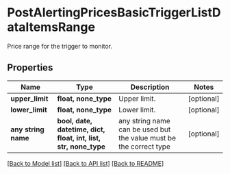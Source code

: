 # PostAlertingPricesBasicTriggerListDataItemsRange

Price range for the trigger to monitor.

## Properties
Name | Type | Description | Notes
------------ | ------------- | ------------- | -------------
**upper_limit** | **float, none_type** | Upper limit. | [optional] 
**lower_limit** | **float, none_type** | Lower limit. | [optional] 
**any string name** | **bool, date, datetime, dict, float, int, list, str, none_type** | any string name can be used but the value must be the correct type | [optional]

[[Back to Model list]](../README.md#documentation-for-models) [[Back to API list]](../README.md#documentation-for-api-endpoints) [[Back to README]](../README.md)


